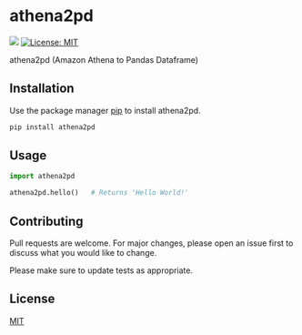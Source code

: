 # athena2pd
[![](https://img.shields.io/badge/python-3.6+-blue.svg)](https://www.python.org/download/releases/3.6.0/)
[![License: MIT](https://img.shields.io/badge/License-MIT-yellow.svg)](https://opensource.org/licenses/MIT)


athena2pd (Amazon Athena to Pandas Dataframe)

## Installation
Use the package manager [pip](https://pip.pypa.io/en/stable/) to install athena2pd.

```bash
pip install athena2pd
```

## Usage
```python
import athena2pd

athena2pd.hello()   # Returns 'Hello World!'
```

## Contributing
Pull requests are welcome. For major changes, please open an issue first to discuss what you would like to change.

Please make sure to update tests as appropriate.

## License

[MIT](LICENSE)